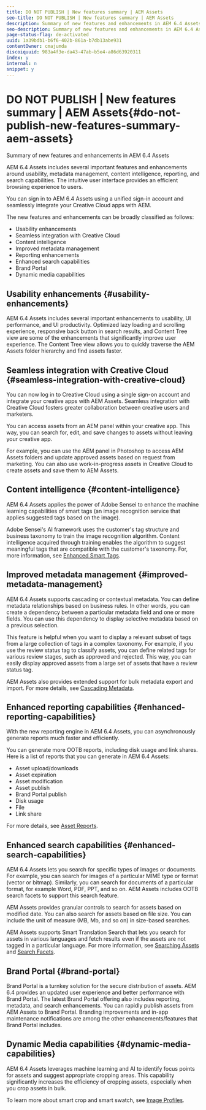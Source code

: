 ```yaml
---
title: DO NOT PUBLISH | New features summary | AEM Assets
seo-title: DO NOT PUBLISH | New features summary | AEM Assets
description: Summary of new features and enhancements in AEM 6.4 Assets
seo-description: Summary of new features and enhancements in AEM 6.4 Assets
page-status-flag: de-activated
uuid: 1a39bdb1-b6f6-402b-861a-b7db13abe931
contentOwner: cmajumda
discoiquuid: 983a4f3e-da43-47ab-b5e4-a86d63920311
index: y
internal: n
snippet: y
---
```


# DO NOT PUBLISH | New features summary | AEM Assets{#do-not-publish-new-features-summary-aem-assets}

Summary of new features and enhancements in AEM 6.4 Assets

AEM 6.4 Assets includes several important features and enhancements around usability, metadata management, content intelligence, reporting, and search capabilities. The intuitive user interface provides an efficient browsing experience to users.

You can sign in to AEM 6.4 Assets using a unified sign-in account and seamlessly integrate your Creative Cloud apps with AEM.

The new features and enhancements can be broadly classified as follows:

* Usability enhancements
* Seamless integration with Creative Cloud
* Content intelligence
* Improved metadata management
* Reporting enhancements
* Enhanced search capabilities
* Brand Portal
* Dynamic media capabilities

## Usability enhancements {#usability-enhancements}

AEM 6.4 Assets includes several important enhancements to usability, UI performance, and UI productivity. Optimized lazy loading and scrolling experience, responsive back button in search results, and Content Tree view are some of the enhancements that significantly improve user experience. The Content Tree view allows you to quickly traverse the AEM Assets folder hierarchy and find assets faster.

## Seamless integration with Creative Cloud {#seamless-integration-with-creative-cloud}

You can now log in to Creative Cloud using a single sign-on account and integrate your creative apps with AEM Assets. Seamless integration with Creative Cloud fosters greater collaboration between creative users and marketers.

You can access assets from an AEM panel within your creative app. This way, you can search for, edit, and save changes to assets without leaving your creative app.

For example, you can use the AEM panel in Photoshop to access AEM Assets folders and update approved assets based on request from marketing. You can also use work-in-progress assets in Creative Cloud to create assets and save them to AEM Assets.

## Content intelligence {#content-intelligence}

AEM 6.4 Assets applies the power of Adobe Sensei to enhance the machine learning capabilities of smart tags (an image recognition service that applies suggested tags based on the image).

Adobe Sensei's AI framework uses the customer's tag structure and business taxonomy to train the image recognition algorithm. Content intelligence acquired through training enables the algorithm to suggest meaningful tags that are compatible with the customer's taxonomy. For, more information, see [Enhanced Smart Tags](../../assets/using/enhanced-smart-tags.md).

## Improved metadata management {#improved-metadata-management}

AEM 6.4 Assets supports cascading or contextual metadata. You can define metadata relationships based on business rules. In other words, you can create a dependency between a particular metadata field and one or more fields. You can use this dependency to display selective metadata based on a previous selection.

This feature is helpful when you want to display a relevant subset of tags from a large collection of tags in a complex taxonomy. For example, if you use the review status tag to classify assets, you can define related tags for various review stages, such as approved and rejected. This way, you can easily display approved assets from a large set of assets that have a review status tag.

AEM Assets also provides extended support for bulk metadata export and import. For more details, see [Cascading Metadata](../../assets/using/cascading-metadata.md).

## Enhanced reporting capabilities {#enhanced-reporting-capabilities}

With the new reporting engine in AEM 6.4 Assets, you can asynchronously generate reports much faster and efficiently.

You can generate more OOTB reports, including disk usage and link shares. Here is a list of reports that you can generate in AEM 6.4 Assets:

* Asset upload/downloads
* Asset expiration
* Asset modification
* Asset publish
* Brand Portal publish
* Disk usage
* File
* Link share

For more details, see [Asset Reports](../../assets/using/asset-reports.md).

## Enhanced search capabilities {#enhanced-search-capabilities}

AEM 6.4 Assets lets you search for specific types of images or documents. For example, you can search for images of a particular MIME type or format (vector or bitmap). Similarly, you can search for documents of a particular format, for example Word, PDF, PPT, and so on. AEM Assets includes OOTB search facets to support this search feature.

AEM Assets provides granular controls to search for assets based on modified date. You can also search for assets based on file size. You can include the unit of measure (MB, Mb, and so on) in size-based searches.

AEM Assets supports Smart Translation Search that lets you search for assets in various languages and fetch results even if the assets are not tagged in a particular language. For more information, see [Searching Assets](../../assets/using/search-assets.md) and [Search Facets](../../assets/using/search-facets.md).

## Brand Portal {#brand-portal}

Brand Portal is a turnkey solution for the secure distribution of assets. AEM 6.4 provides an updated user experience and better performance with Brand Portal. The latest Brand Portal offering also includes reporting, metadata, and search enhancements. You can rapidly publish assets from AEM Assets to Brand Portal. Branding improvements and in-app maintenance notifications are among the other enhancements/features that Brand Portal includes.

## Dynamic Media capabilities {#dynamic-media-capabilities}

AEM 6.4 Assets leverages machine learning and AI to identify focus points for assets and suggest appropriate cropping areas. This capability significantly increases the efficiency of cropping assets, especially when you crop assets in bulk.

To learn more about smart crop and smart swatch, see [Image Profiles](../../assets/using/image-profiles.md).
